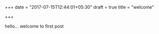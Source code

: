 +++
date = "2017-07-15T12:44:01+05:30"
draft = true
title = "welcome"

+++

hello...
  welcome to first post
